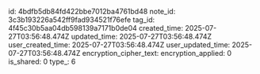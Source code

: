 id: 4bdfb5db84fd422bbe7012ba4761bd48
note_id: 3c3b193226a542ff9fad934521f76efe
tag_id: 4f45c30b5aa04db598139a7171b0de04
created_time: 2025-07-27T03:56:48.474Z
updated_time: 2025-07-27T03:56:48.474Z
user_created_time: 2025-07-27T03:56:48.474Z
user_updated_time: 2025-07-27T03:56:48.474Z
encryption_cipher_text: 
encryption_applied: 0
is_shared: 0
type_: 6